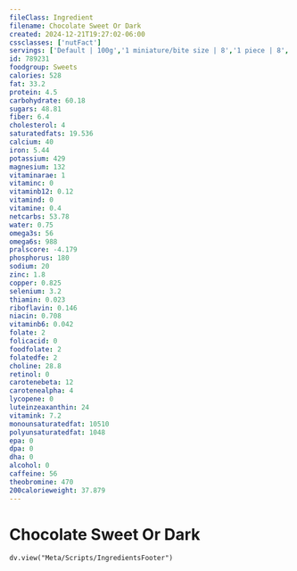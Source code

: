 ```yaml
---
fileClass: Ingredient
filename: Chocolate Sweet Or Dark
created: 2024-12-21T19:27:02-06:00
cssclasses: ['nutFact']
servings: ['Default | 100g','1 miniature/bite size | 8','1 piece | 8','1 bar (1.45 oz) | 41','1 cubic inch | 18','1 king size bar | 74']
id: 789231
foodgroup: Sweets
calories: 528
fat: 33.2
protein: 4.5
carbohydrate: 60.18
sugars: 48.81
fiber: 6.4
cholesterol: 4
saturatedfats: 19.536
calcium: 40
iron: 5.44
potassium: 429
magnesium: 132
vitaminarae: 1
vitaminc: 0
vitaminb12: 0.12
vitamind: 0
vitamine: 0.4
netcarbs: 53.78
water: 0.75
omega3s: 56
omega6s: 988
pralscore: -4.179
phosphorus: 180
sodium: 20
zinc: 1.8
copper: 0.825
selenium: 3.2
thiamin: 0.023
riboflavin: 0.146
niacin: 0.708
vitaminb6: 0.042
folate: 2
folicacid: 0
foodfolate: 2
folatedfe: 2
choline: 28.8
retinol: 0
carotenebeta: 12
carotenealpha: 4
lycopene: 0
luteinzeaxanthin: 24
vitamink: 7.2
monounsaturatedfat: 10510
polyunsaturatedfat: 1048
epa: 0
dpa: 0
dha: 0
alcohol: 0
caffeine: 56
theobromine: 470
200calorieweight: 37.879
---
```


# Chocolate Sweet Or Dark

```dataviewjs
dv.view("Meta/Scripts/IngredientsFooter")
```